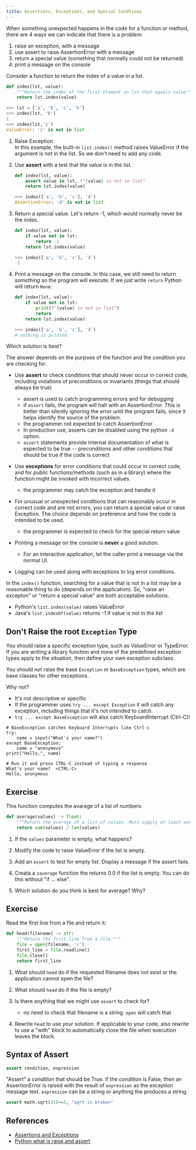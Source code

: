 ```yaml
---
title: Assertions, Exceptions, and Special Condtions
---
```


When something unexpected happens in the code for a function or method,
there are 4 ways we can indicate that there is a problem:

1. raise an exception, with a message
2. use assert to raise AssertionError with a message
3. return a special value (something that normally could not be returned)
4. print a message on the console

Consider a function to return the index of a value in a list.

```python
def index(lst, value):
    """Return the index of the first element in lst that equals value"""
    return lst.index(value)

>>> lst = ['a', 'b', 'c', 'b']
>>> index(lst, 'b')
1
>>> index(lst,'z')
ValueError: 'z' is not in list
```

1. Raise Exception    
   In this example, the built-in `list.index()` method raises ValueError if the argument is not in the list.  So we don't need to add any code.

2. Use **assert** with a test that the value is in the list.
   ```python
   def index(lst, value):
       assert value in lst, f"{value} is not in list"
       return lst.index(value)

   >>> index(['a', 'b', 'c'], 'd')
   AssertionError: 'd' is not in list
   ```

3. Return a special value. Let's return -1, which would normally never be the index.
   ```python
   def index(lst, value):
       if value not in lst:
           return -1
       return lst.index(value)

   >>> index(['a', 'b', 'c'], 'd')
   -1
   ```

4. Print a message on the console. In this case, we still need to return *something* so the program will execute.  If we just write `return` Python will return `None`:
   ```python
   def index(lst, value):
       if value not in lst:
           print(f"{value} is not in list")
           return
       return lst.index(value)

   >>> index(['a', 'b', 'c'], 'd')
   # nothing is printed
   ```

Which solution is best?

The answer depends on the purpose of the function and the condition you are checking for.

* Use **assert** to check conditions that should never occur in correct code, including violations of preconditions or invariants (things that should always be true)
  - assert is used to catch programming errors and for debugging
  - if `assert` fails, the program will halt with an AssertionError. This is better than silently ignoring the error until the program fails, since it helps identify the source of the problem.
  - the programmer not expected to catch AssertionError
  - In production use, asserts can be disabled using the python `-O` option.
  - `assert` statements provide internal documentation of what is expected to be true -- preconditions and other conditions that should be true if the code is correct

* Use **exceptions** for error conditions that could occur in correct code, and for public functions/methods (such as in a library) where the function might be invoked with incorrect values.
  - the programmer may catch the exception and handle it

* For unusual or unexpected conditions that can reasonably occur in correct code and are not errors, you can return a special value or raise Exception. The choice depends on preference and how the code is intended to be used.
  - the programmer is expected to check for the special return value

* Printing a message on the console is **never** a good solution. 
  - For an interactive application, let the caller print a message via the normal UI.

* Logging can be used along with exceptions to log error conditions.


In the `index()` function, searching for a value that is not in a list may be a reasonable thing to do (depends on the application).
So, "raise an excepton" or "return a special value" are both acceptable solutions.
- Python's `list.index(value)` raises ValueError
- Java's `list.indexOf(value)` returns -1 if value is not in the list


## Don't Raise the root `Exception` Type

You should raise a specific exception type, such as ValueError or TypeError. 
If you are writing a library function and none of the predefined
exception types apply to the situation, then define your own 
exception subclass.

You should not raise the base `Exception` or `BaseException` types, 
which are base classes for other exceptions.

Why not?
* It's not descriptive or specific
* If the programmer uses `try ... except Exception` it will catch any exception, including things that it's not intended to catch.
* `try ... except BaseException` will also catch KeyboardInterrupt (Ctrl-C)!

```python3
# BaseException catches Keyboard Interrupts like Ctrl-c
try:
    name = input("What's your name?")
except BaseException:
    name = "anonymous"
print("Hello,", name)

# Run it and press CTRL-C instead of typing a response
What's your name?  <CTRL-C>
Hello, anonymous
```


## Exercise

This function computes the avarage of a list of numbers:

```python
def average(values) -> float:
    """Return the average of a list of values. Must supply at least one value"""
    return sum(values) / len(values)
```

1. If the `values` parameter is empty, what happens?

2. Modify the code to raise ValueError if the list is empty.

3. Add an `assert` to test for empty list. Display a message if the assert fails.

4. Creata a `zaverage` function the returns 0.0 if the list is empty. You can do this without "if ... else".

5. Which solution do you think is best for average?  Why?


## Exercise

Read the first line from a file and return it:

```python
def head(filename) -> str:
    """Return the first line from a file."""
    file = open(filename, 'r')
    first_line = file.readline()
    file.close()
    return first_line
```

1. What should `head` do if the requested filename does not exist or the application cannot open the file?

2. What should `head` do if the file is empty?

3. Is there anything that we might use `assert` to check for?
   - no need to check that filename is a string. `open` will catch that.

4. Rewrite `head` to use your solution. If applicable to your code, also rewrite to use a "with" block to automatically close the file when execution leaves the block.

## Syntax of Assert

```python
assert condition, expression
```

"Assert" a *condition* that should be True.
If the *condition* is False, then an AssertionError is raised with the result of `expression` as the exception message text.  `expression` can be a string or anything the produces a string.

```python
assert math.sqrt(25)==5, "sqrt is broken"
```

## References

- [Assertions and Exceptions](https://stefan.sofa-rockers.org/2018/04/16/assertions-and-exceptions/)
- [Python what is raise and assert](https://medium.com/@jadhavmanoj/python-what-is-raise-and-assert-statement-c3908697bc62)
